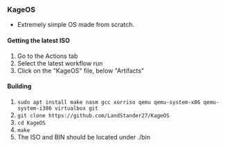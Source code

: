 ### KageOS
- Extremely simple OS made from scratch.

#### Getting the latest ISO
1. Go to the Actions tab
2. Select the latest workflow run
3. Click on the "KageOS" file, below "Artifacts"

#### Building
1. `sudo apt install make nasm gcc xorriso qemu qemu-system-x86 qemu-system-i386 virtualbox git`
2. `git clone https://github.com/LandStander27/KageOS`
3. `cd KageOS`
4. `make`
5. The ISO and BIN should be located under ./bin